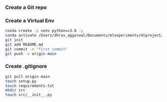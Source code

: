 ### Create a Git repo

### Create a Virtual Env
```sh
conda create -p venv python==3.8 -y
conda activate /Users/dhruv_aggarwal/Documents/mlexperiments/mlproject/venv
git init
git add README.md
git commit -m "first commit" 
git push -u origin main
```
### Create .gitignore 
```sh
git pull origin main
touch setup.py
touch requirements.txt
mkdir src
touch src/__init__.py
```
